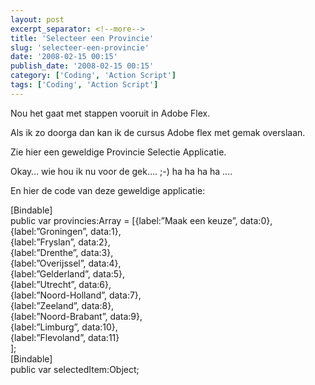 ```yaml
---
layout: post
excerpt_separator: <!--more-->
title: 'Selecteer een Provincie'
slug: 'selecteer-een-provincie'
date: '2008-02-15 00:15'
publish_date: '2008-02-15 00:15'
category: ['Coding', 'Action Script']
tags: ['Coding', 'Action Script']
---
```

Nou het gaat met stappen vooruit in Adobe Flex.

Als ik zo doorga dan kan ik de cursus Adobe flex met gemak overslaan.

Zie hier een geweldige Provincie Selectie Applicatie.

Okay… wie hou ik nu voor de gek…. ;-) ha ha ha ha ….

En hier de code van deze geweldige applicatie:

[Bindable]  
public var provincies:Array = [{label:”Maak een keuze”, data:0},  
{label:”Groningen”, data:1},  
{label:”Fryslan”, data:2},  
{label:”Drenthe”, data:3},  
{label:”Overijssel”, data:4},  
{label:”Gelderland”, data:5},  
{label:”Utrecht”, data:6},  
{label:”Noord-Holland”, data:7},  
{label:”Zeeland”, data:8},  
{label:”Noord-Brabant”, data:9},  
{label:”Limburg”, data:10},  
{label:”Flevoland”, data:11}  
];  
[Bindable]  
public var selectedItem:Object;

